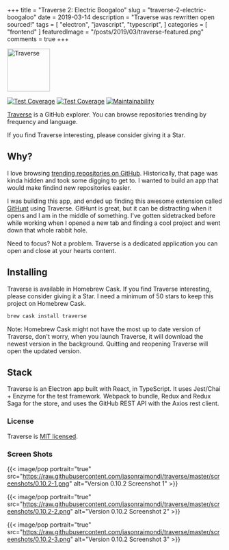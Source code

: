 +++
title = "Traverse 2: Electric Boogaloo"
slug = "traverse-2-electric-boogaloo"
date = 2019-03-14
description = "Traverse was rewritten open sourced!"
tags = [
    "electron",
    "javascript",
    "typescript",
]
categories = [
    "frontend"
]
featuredImage = "/posts/2019/03/traverse-featured.png"
comments = true
+++

<img height="100" src="https://res.cloudinary.com/jmondi/image/upload/c_scale,w_150/v1534475620/jasonraimondi.com/traverse/pointing.png" alt="Traverse" /> 

[![Test Coverage](https://travis-ci.org/jasonraimondi/traverse.svg?branch=master)](https://travis-ci.org/jasonraimondi/traverse#)
[![Test Coverage](https://api.codeclimate.com/v1/badges/ad2b588b8f655bc8f384/test_coverage)](https://codeclimate.com/github/jasonraimondi/traverse/test_coverage)
[![Maintainability](https://api.codeclimate.com/v1/badges/ad2b588b8f655bc8f384/maintainability)](https://codeclimate.com/github/jasonraimondi/traverse/maintainability)

[Traverse](https://traverse.site) is a GitHub explorer. You can browse repositories trending by frequency and language.

If you find Traverse interesting, please consider giving it a Star.

## Why?

I love browsing [trending repositories on GitHub](https://github.com/trending). Historically, that page was kinda hidden and took some digging to get to. I wanted to build an app that would make findind new repositories easier.

I was building this app, and ended up finding this awesome extension called [GitHunt](http://github.com/kamranahmedse/githunt) using Traverse. GitHunt is great, but it can be distracting when it opens and I am in the middle of something. I've gotten sidetracked before while working when I opened a new tab and finding a cool project and went down that whole rabbit hole.

Need to focus? Not a problem. Traverse is a dedicated application you can open and close at your hearts content.

## Installing

Traverse is available in Homebrew Cask. If you find Traverse interesting, please consider giving it a Star. I need a minimum of 50 stars to keep this project on Homebrew Cask.

```bash
brew cask install traverse
```

Note: Homebrew Cask might not have the most up to date version of Traverse, don't worry, when you launch Traverse, it will download the newest version in the background. Quitting and reopening Traverse will open the updated version.

## Stack

Traverse is an Electron app built with React, in TypeScript. It uses Jest/Chai + Enzyme for the test framework. Webpack to bundle, Redux and Redux Saga for the store, and uses the GitHub REST API with the Axios rest client. 

### License

Traverse is [MIT licensed](https://github.com/jasonraimondi/traverse/blob/master/LICENSE).

### Screen Shots

{{< image/pop portrait="true" src="https://raw.githubusercontent.com/jasonraimondi/traverse/master/screenshots/0.10.2-1.png" alt="Version 0.10.2 Screenshot 1" >}}

{{< image/pop portrait="true" src="https://raw.githubusercontent.com/jasonraimondi/traverse/master/screenshots/0.10.2-2.png" alt="Version 0.10.2 Screenshot 2" >}}

{{< image/pop portrait="true" src="https://raw.githubusercontent.com/jasonraimondi/traverse/master/screenshots/0.10.2-3.png" alt="Version 0.10.2 Screenshot 3" >}}
